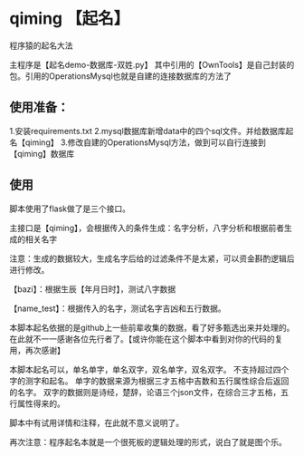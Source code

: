 # qiming 【起名】
程序猿的起名大法

主程序是【起名demo-数据库-双姓.py】
其中引用的【OwnTools】是自己封装的包。引用的OperationsMysql也就是自建的连接数据库的方法了

## 使用准备：
1.安装requirements.txt
2.mysql数据库新增data中的四个sql文件。并给数据库起名【qiming】
3.修改自建的OperationsMysql方法，做到可以自行连接到【qiming】数据库

## 使用 ### 
脚本使用了flask做了是三个接口。

主接口是【qiming】，会根据传入的条件生成：名字分析，八字分析和根据前者生成的相关名字

注意：生成的数据较大，生成名字后给的过滤条件不是太紧，可以资金斟酌逻辑后进行修改。

【bazi】：根据生辰【年月日时】，测试八字数据

【name_test】：根据传入的名字，测试名字吉凶和五行数据。

本脚本起名依据的是github上一些前辈收集的数据，看了好多甄选出来并处理的。在此就不一一感谢各位先行者了。【或许你能在这个脚本中看到对你的代码的复用，再次感谢】

本脚本起名可以，单名单字，单名双字，双名单字，双名双字。 不支持超过四个字的测字和起名。
单字的数据来源为根据三才五格中吉数和五行属性综合后返回的名字。
双字的数据则是诗经，楚辞，论语三个json文件，在综合三才五格，五行属性得来的。

脚本中有试用详情和注释，在此就不意义说明了。

再次注意：程序起名本就是一个很死板的逻辑处理的形式，说白了就是图个乐。

